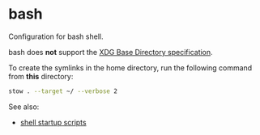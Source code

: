 # bash

Configuration for bash shell.

bash does **not** support the [XDG Base Directory specification](https://wiki.archlinux.org/title/XDG_Base_Directory).

To create the symlinks in the home directory, run the following command from **this** directory:

```sh
stow . --target ~/ --verbose 2
```

See also:

- [shell startup scripts](https://blog.flowblok.id.au/2013-02/shell-startup-scripts.html)
